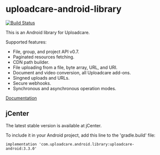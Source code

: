 uploadcare-android-library
===============

[![Build Status](https://travis-ci.com/uploadcare/uploadcare-android.png?branch=master)](https://travis-ci.com/uploadcare/uploadcare-android)

This is an Android library for Uploadcare.

Supported features:

- File, group, and project API v0.7.
- Paginated resources fetching.
- CDN path builder.
- File uploading from a file, byte array, URL, and URI.
- Document and video conversion, all Uploadcare add-ons.
- Singned uploads and URLs.
- Secure webhooks.
- Synchronous and asynchronous operation modes.

[Documentation](https://github.com/uploadcare/uploadcare-android/blob/master/documentation/LIBRARY.md)

## jCenter

The latest stable version is available at jCenter.

To include it in your Android project, add this line to the 'gradle.build' file:

```
implementation 'com.uploadcare.android.library:uploadcare-android:3.3.0'

```
